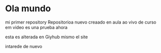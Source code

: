 # Ola mundo
 mi primer repository
Repositorioa nuevo creaado en aula ao vivo de curso em video es una prueba ahora


esta es alterada en Giyhub mismo el site 

intarede de nuevo

